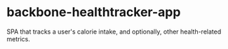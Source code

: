 # backbone-healthtracker-app
SPA that tracks a user's calorie intake, and optionally, other health-related metrics.
